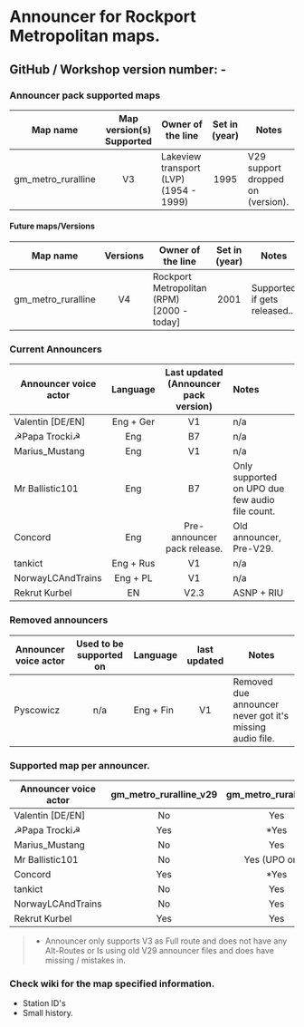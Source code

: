 # Announcer for Rockport Metropolitan maps.
## GitHub / Workshop version number: -

### Announcer pack supported maps
| Map name | Map version(s) Supported | Owner of the line | Set in (year) | Notes
| -- | :--: | -- | :--: | --
| gm_metro_ruralline | V3 | Lakeview transport (LVP) (1954 - 1999) | 1995 | V29 support dropped on (version).

#### Future maps/Versions
| Map name | Versions | Owner of the line | Set in (year) | Notes
| -- | :--: | -- | :--: | --
| gm_metro_ruralline | V4 | Rockport Metropolitan (RPM) [2000 - today] | 2001 | Supported if gets released..

### Current Announcers
| Announcer voice actor | Language | Last updated (Announcer pack version) | Notes
| -- | :--: | :--: | :--
| Valentin [DE/EN] | Eng + Ger | V1 | n/a
| ☭Papa Trocki☭ | Eng | B7 | n/a
| Marius_Mustang | Eng | V1 | n/a
| Mr Ballistic101 | Eng | B7 | Only supported on UPO due few audio file count.
| Concord | Eng | Pre-announcer pack release. | Old announcer, Pre-V29.
| tankict | Eng + Rus | V1 | n/a
| NorwayLCAndTrains | Eng + PL | V1 | n/a
| Rekrut Kurbel | EN | V2.3 | ASNP + RIU

### Removed announcers
| Announcer voice actor | Used to be supported on | Language | last updated | Notes
| -- | :--: | -- | :--: | --
| Pyscowicz | n/a | Eng + Fin | V1 | Removed due announcer never got it's missing audio file.

### Supported map per announcer.
| Announcer voice actor | gm_metro_ruralline_v29 | gm_metro_ruralline_v3
| -- | :-: | :-:
| Valentin [DE/EN] | No | Yes
| ☭Papa Trocki☭ | Yes | *Yes
| Marius_Mustang | No | Yes
| Mr Ballistic101 | No | Yes (UPO only)
| Concord | Yes | *Yes
| tankict | No | Yes
| NorwayLCAndTrains | No | Yes
| Rekrut Kurbel | Yes | Yes
> * Announcer only supports V3 as Full route and does not have any Alt-Routes or Is using old V29 announcer files and does have missing / mistakes in.
### Check wiki for the map specified information.
- Station ID's
- Small history.
